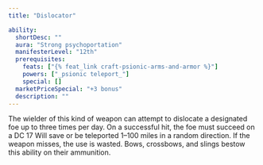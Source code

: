 ```yaml
---
title: "Dislocator"

ability:
  shortDesc: ""
  aura: "Strong psychoportation"
  manifesterLevel: "12th"
  prerequisites:
    feats: ["{% feat_link craft-psionic-arms-and-armor %}"]
    powers: ["_psionic teleport_"]
    special: []
  marketPriceSpecial: "+3 bonus"
  description: ""
---
```

The wielder of this kind of weapon can attempt to dislocate a designated foe up to three times per day. On a successful hit, the foe must succeed on a DC 17 Will save or be teleported 1–100 miles in a random direction. If the weapon misses, the use is wasted. Bows, crossbows, and slings bestow this ability on their ammunition.


